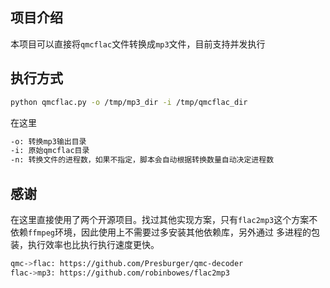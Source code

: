 ## 项目介绍
本项目可以直接将`qmcflac`文件转换成`mp3`文件，目前支持并发执行

## 执行方式
```bash
python qmcflac.py -o /tmp/mp3_dir -i /tmp/qmcflac_dir
```
在这里
```bash
-o: 转换mp3输出目录
-i: 原始qmcflac目录
-n: 转换文件的进程数，如果不指定，脚本会自动根据转换数量自动决定进程数
```

## 感谢
在这里直接使用了两个开源项目。找过其他实现方案，只有`flac2mp3`这个方案不依赖`ffmpeg`环境，因此使用上不需要过多安装其他依赖库，另外通过
多进程的包装，执行效率也比执行执行速度更快。
```bash
qmc->flac: https://github.com/Presburger/qmc-decoder
flac->mp3: https://github.com/robinbowes/flac2mp3
```